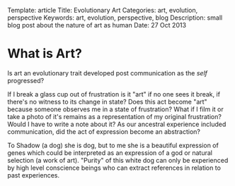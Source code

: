 Template: article
Title: Evolutionary Art
Categories: art, evolution, perspective
Keywords: art, evolution, perspective, blog
Description: small blog post about the nature of art as human
Date: 27 Oct 2013

# What is Art?

Is art an evolutionary trait developed post communication as the *self* progressed?

If I break a glass cup out of frustration is it "art" if no one sees it break, if there's no witness to its change in
state? Does this act become "art" because someone observes me in a state of frustration? What if I film it or take a
photo of it's remains as a representation of my original frustration? Would I have to write a note about it? As our
ancestral experience included communication, did the act of expression become an abstraction?

To Shadow (a dog) she is dog, but to me she is a beautiful expression of genes which could be interpreted as an expression of a god or
natural selection (a work of art). "Purity" of this white dog can only be experienced by high level conscience beings who can extract references in relation to past experiences.


